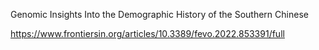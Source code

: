 Genomic Insights Into the Demographic History of the Southern Chinese

https://www.frontiersin.org/articles/10.3389/fevo.2022.853391/full
